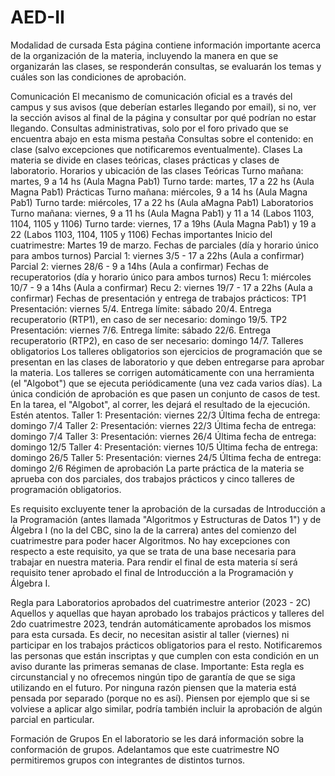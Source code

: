 # AED-II
Modalidad de cursada
Esta página contiene información importante acerca de la organización de la materia, incluyendo la manera en que se organizarán las clases, se responderán consultas, se evaluarán los temas y cuáles son las condiciones de aprobación.

Comunicación
El mecanismo de comunicación oficial es a través del campus y sus avisos (que deberían estarles llegando por email), si no, ver la sección avisos al final de la página y consultar por qué podrían no estar llegando.
Consultas administrativas, solo por el foro privado que se encuentra abajo en esta misma pestaña
Consultas sobre el contenido: en clase (salvo excepciones que notificaremos eventualmente). 
Clases
La materia se divide en clases teóricas, clases prácticas y clases de laboratorio.
Horarios y ubicación de las clases 
Teóricas
Turno mañana: martes, 9 a 14 hs (Aula Magna Pab1)
Turno tarde: martes, 17 a 22 hs (Aula Magna Pab1)
Prácticas
Turno mañana: miércoles, 9 a 14 hs (Aula Magna Pab1)
Turno tarde: miércoles, 17 a 22 hs (Aula aMagna Pab1)
Laboratorios
Turno mañana: viernes, 9 a 11 hs (Aula Magna Pab1) y 11 a 14 (Labos 1103, 1104, 1105 y 1106)
Turno tarde: viernes, 17 a 19hs (Aula Magna Pab1) y 19 a 22 (Labos 1103, 1104, 1105 y 1106)
Fechas importantes
Inicio del cuatrimestre: Martes 19 de marzo.
Fechas de parciales (día y horario único para ambos turnos)
Parcial 1: viernes 3/5 - 17 a 22hs (Aula a confirmar)
Parcial 2: viernes 28/6 - 9 a 14hs (Aula a confirmar)
Fechas de recuperatorios (día y horario único para ambos turnos)
Recu 1: miércoles 10/7 - 9 a 14hs (Aula a confirmar)
Recu 2: viernes 19/7 - 17 a 22hs (Aula a confirmar)
Fechas de presentación y entrega de trabajos prácticos:
TP1
Presentación: viernes 5/4.
Entrega límite: sábado 20/4.
Entrega recuperatorio (RTP1), en caso de ser necesario: domingo 19/5.
TP2
Presentación: viernes 7/6.
Entrega límite: sábado 22/6.
Entrega recuperatorio (RTP2), en caso de ser necesario: domingo 14/7.
Talleres obligatorios
Los talleres obligatorios son ejercicios de programación que se presentan en las clases de laboratorio y que deben entregarse para aprobar la materia.
Los talleres se corrigen automáticamente con una herramienta (el "Algobot") que se ejecuta periódicamente (una vez cada varios días). La única condición de aprobación es que pasen un conjunto de casos de test. En la tarea, el "Algobot", al correr, les dejará el resultado de la ejecución. Estén atentos. 
Taller 1:
Presentación: viernes 22/3
Última fecha de entrega: domingo 7/4
Taller 2:
Presentación: viernes 22/3
Última fecha de entrega: domingo 7/4
Taller 3:
Presentación: viernes 26/4
Última fecha de entrega: domingo 12/5
Taller 4:
Presentación: viernes 10/5
Última fecha de entrega: domingo 26/5
Taller 5:
Presentación: viernes 24/5
Última fecha de entrega: domingo 2/6
Régimen de aprobación
La parte práctica de la materia se aprueba con dos parciales, dos trabajos prácticos y cinco talleres de programación obligatorios.

Es requisito excluyente tener la aprobación de la cursadas de Introducción a la Programación (antes llamada "Algoritmos y Estructuras de Datos 1") y de Álgebra I (no la del CBC, sino la de la carrera) antes del comienzo del cuatrimestre para poder hacer Algoritmos. No hay excepciones con respecto a este requisito, ya que se trata de una base necesaria para trabajar en nuestra materia.
Para rendir el final de esta materia sí será requisito tener aprobado el final de Introducción a la Programación y Álgebra I.

Regla para Laboratorios aprobados del cuatrimestre anterior (2023 - 2C)
Aquellos y aquellas que hayan aprobado los trabajos prácticos y talleres del 2do cuatrimestre 2023, tendrán automáticamente aprobados los mismos para esta cursada. Es decir, no necesitan asistir al taller (viernes) ni participar en los trabajos prácticos obligatorios para el resto.
Notificaremos las personas que están inscriptas y que cumplen con esta condición en un aviso durante las primeras semanas de clase. 
Importante: Esta regla es circunstancial y no ofrecemos ningún tipo de garantía de que se siga utilizando en el futuro. Por ninguna razón piensen que la materia está pensada por separado (porque no es así). Piensen por ejemplo que si se volviese a aplicar algo similar, podría también incluir la aprobación de algún parcial en particular.


Formación de Grupos
En el laboratorio se les dará información sobre la conformación de grupos. Adelantamos que este cuatrimestre NO permitiremos grupos con integrantes de distintos turnos. 